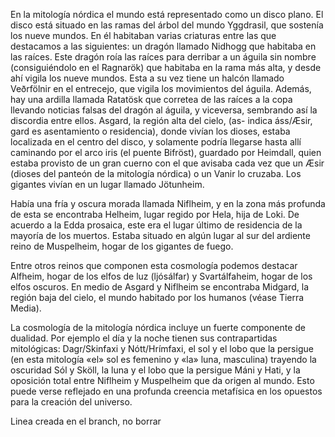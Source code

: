 En la mitología nórdica el mundo está representado como un disco plano. El disco está situado en las ramas del árbol del mundo Yggdrasil, que sostenía los nueve mundos. En él habitaban varias criaturas entre las que destacamos a las siguientes: un dragón llamado Nidhogg que habitaba en las raíces. Este dragón roía las raíces para derribar a un águila sin nombre (consiguiéndolo en el Ragnarök) que habitaba en la rama más alta, y desde ahí vigila los nueve mundos. Esta a su vez tiene un halcón llamado Veðrfölnir en el entrecejo, que vigila los movimientos del águila. Además, hay una ardilla llamada Ratatösk que corretea de las raíces a la copa llevando noticias falsas del dragón al águila, y viceversa, sembrando así la discordia entre ellos. Asgard, la región alta del cielo, (as- indica áss/Æsir, gard es asentamiento o residencia), donde vivían los dioses, estaba localizada en el centro del disco, y solamente podría llegarse hasta allí caminando por el arco iris (el puente Bifröst), guardado por Heimdall, quien estaba provisto de un gran cuerno con el que avisaba cada vez que un Æsir (dioses del panteón de la mitología nórdica) o un Vanir lo cruzaba. Los gigantes vivían en un lugar llamado Jötunheim.

Había una fría y oscura morada llamada Niflheim, y en la zona más profunda de esta se encontraba Helheim, lugar regido por Hela, hija de Loki. De acuerdo a la Edda prosaica, este era el lugar último de residencia de la mayoría de los muertos. Estaba situado en algún lugar al sur del ardiente reino de Muspelheim, hogar de los gigantes de fuego.

Entre otros reinos que componen esta cosmología podemos destacar Alfheim, hogar de los elfos de luz (ljósálfar) y Svartálfaheim, hogar de los elfos oscuros. En medio de Asgard y Niflheim se encontraba Midgard, la región baja del cielo, el mundo habitado por los humanos (véase Tierra Media).

La cosmología de la mitología nórdica incluye un fuerte componente de dualidad. Por ejemplo el día y la noche tienen sus contrapartidas mitológicas: Dagr/Skinfaxi y Nótt/Hrímfaxi, el sol y el lobo que la persigue (en esta mitología «el» sol es femenino y «la» luna, masculina) trayendo la oscuridad Sól y Sköll, la luna y el lobo que la persigue Máni y Hati, y la oposición total entre Niflheim y Muspelheim que da origen al mundo. Esto puede verse reflejado en una profunda creencia metafísica en los opuestos para la creación del universo.

Linea creada en el branch, no borrar